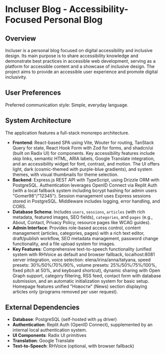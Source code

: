 # Incluser Blog - Accessibility-Focused Personal Blog

## Overview
Incluser is a personal blog focused on digital accessibility and inclusive design. Its main purpose is to share accessibility knowledge and demonstrate best practices in accessible web development, serving as a platform for accessible content and a showcase of inclusive design. The project aims to provide an accessible user experience and promote digital inclusivity.

## User Preferences
Preferred communication style: Simple, everyday language.

## System Architecture
The application features a full-stack monorepo architecture.
- **Frontend**: React-based SPA using Vite, Wouter for routing, TanStack Query for state, React Hook Form with Zod for forms, and shadcn/ui (built on Radix UI) for components. Key accessibility features include skip links, semantic HTML, ARIA labels, Google Translate integration, and an accessibility widget for font, contrast, and motion. The UI offers light, dark (cosmic-themed with purple-blue gradients), and system themes, with visual thumbnails for theme selection.
- **Backend**: Express.js REST API with TypeScript, using Drizzle ORM with PostgreSQL. Authentication leverages OpenID Connect via Replit Auth (with a local fallback system including bcrypt hashing for admin users "Gomer98"/"12345"). Session management uses Express sessions stored in PostgreSQL. Middleware includes logging, error handling, and CORS.
- **Database Schema**: Includes `users`, `sessions`, `articles` (with rich metadata, featured images, SEO fields), `categories`, and `pages` (e.g., About, Contact, Privacy Policy, resource pages like WCAG guides).
- **Admin Interface**: Provides role-based access control, content management (articles, categories, pages) with a rich text editor, draft/publish workflow, SEO metadata management, password change functionality, and a file upload system for images.
- **Key Features**: Comprehensive text-to-speech functionality (unified system with RHVoice as default and browser fallback, localhost:8081 server integration, voice selection: elena/irina/anna/tatyana, speed presets: 30%/50%/70%/90%, volume presets: 25%/50%/75%/100%, fixed pitch at 50%, and keyboard shortcut), dynamic sharing with Open Graph support, category filtering, RSS feed, contact form with database submission, and an automatic initialization system for basic setup. Homepage features unified "Новости" (News) section displaying articles only (programs removed per user request).

## External Dependencies
- **Database**: PostgreSQL (self-hosted with `pg` driver)
- **Authentication**: Replit Auth (OpenID Connect), supplemented by an internal local authentication system.
- **UI Components**: Radix UI primitives
- **Translation**: Google Translate
- **Text-to-Speech**: RHVoice (optional, with browser fallback)